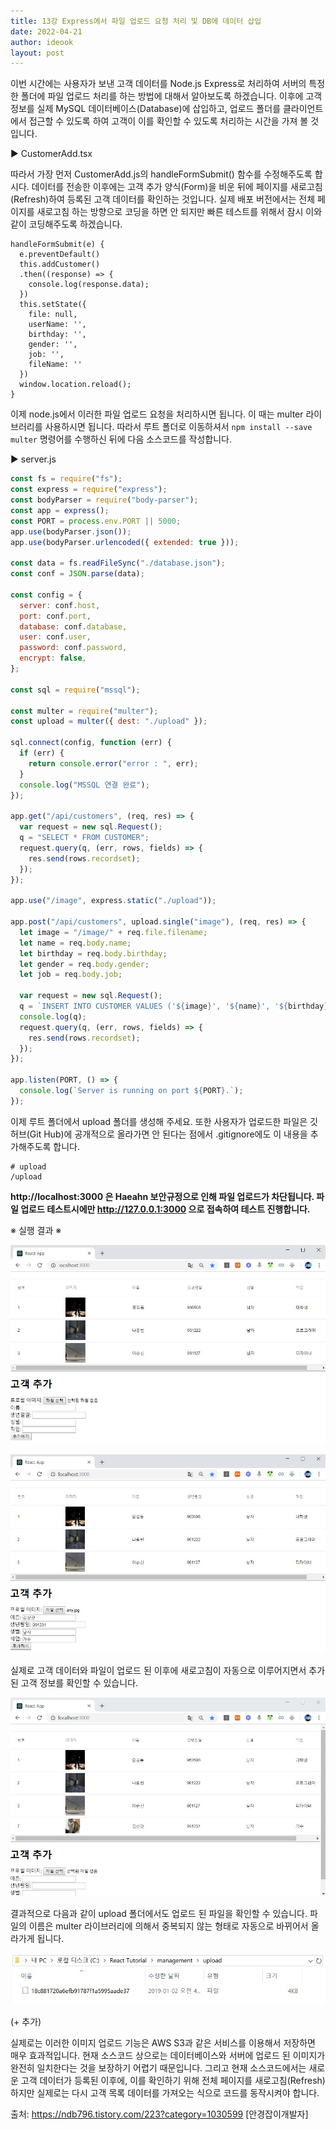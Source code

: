 ```yaml
---
title: 13강 Express에서 파일 업로드 요청 처리 및 DB에 데이터 삽입
date: 2022-04-21
author: ideook
layout: post
---
```


이번 시간에는 사용자가 보낸 고객 데이터를 Node.js Express로 처리하여 서버의 특정한 폴더에 파일 업로드 처리를 하는 방법에 대해서 알아보도록 하겠습니다. 이후에 고객 정보를 실제 MySQL 데이터베이스(Database)에 삽입하고, 업로드 폴더를 클라이언트에서 접근할 수 있도록 하여 고객이 이를 확인할 수 있도록 처리하는 시간을 가져 볼 것입니다.

▶ CustomerAdd.tsx

따라서 가장 먼저 CustomerAdd.js의 handleFormSubmit() 함수를 수정해주도록 합시다. 데이터를 전송한 이후에는 고객 추가 양식(Form)을 비운 뒤에 페이지를 새로고침(Refresh)하여 등록된 고객 데이터를 확인하는 것입니다. 실제 배포 버전에서는 전체 페이지를 새로고침 하는 방향으로 코딩을 하면 안 되지만 빠른 테스트를 위해서 잠시 이와 같이 코딩해주도록 하겠습니다.

```tsx
handleFormSubmit(e) {
  e.preventDefault()
  this.addCustomer()
  .then((response) => {
    console.log(response.data);
  })
  this.setState({
    file: null,
    userName: '',
    birthday: '',
    gender: '',
    job: '',
    fileName: ''
  })
  window.location.reload();
}
```

이제 node.js에서 이러한 파일 업로드 요청을 처리하시면 됩니다. 이 때는 multer 라이브러리를 사용하시면 됩니다. 따라서 루트 폴더로 이동하셔서 `npm install --save multer` 명령어를 수행하신 뒤에 다음 소스코드를 작성합니다.

▶ server.js

```js
const fs = require("fs");
const express = require("express");
const bodyParser = require("body-parser");
const app = express();
const PORT = process.env.PORT || 5000;
app.use(bodyParser.json());
app.use(bodyParser.urlencoded({ extended: true }));

const data = fs.readFileSync("./database.json");
const conf = JSON.parse(data);

const config = {
  server: conf.host,
  port: conf.port,
  database: conf.database,
  user: conf.user,
  password: conf.password,
  encrypt: false,
};

const sql = require("mssql");

const multer = require("multer");
const upload = multer({ dest: "./upload" });

sql.connect(config, function (err) {
  if (err) {
    return console.error("error : ", err);
  }
  console.log("MSSQL 연결 완료");
});

app.get("/api/customers", (req, res) => {
  var request = new sql.Request();
  q = "SELECT * FROM CUSTOMER";
  request.query(q, (err, rows, fields) => {
    res.send(rows.recordset);
  });
});

app.use("/image", express.static("./upload"));

app.post("/api/customers", upload.single("image"), (req, res) => {
  let image = "/image/" + req.file.filename;
  let name = req.body.name;
  let birthday = req.body.birthday;
  let gender = req.body.gender;
  let job = req.body.job;

  var request = new sql.Request();
  q = `INSERT INTO CUSTOMER VALUES ('${image}', '${name}', '${birthday}', '${gender}', '${job}')`;
  console.log(q);
  request.query(q, (err, rows, fields) => {
    res.send(rows.recordset);
  });
});

app.listen(PORT, () => {
  console.log(`Server is running on port ${PORT}.`);
});
```

이제 루트 폴더에서 upload 폴더를 생성해 주세요. 또한 사용자가 업로드한 파일은 깃 허브(Git Hub)에 공개적으로 올라가면 안 된다는 점에서 .gitignore에도 이 내용을 추가해주도록 합니다.

```
# upload
/upload
```

**http://localhost:3000 은 Haeahn 보안규정으로 인해 파일 업로드가 차단됩니다. 파일 업로드 테스트시에만 http://127.0.0.1:3000 으로 접속하여 테스트 진행합니다.** 


※ 실행 결과 ※

![](images/2022-04-21-11-45-32.png)

![](images/2022-04-21-11-45-36.png)

실제로 고객 데이터와 파일이 업로드 된 이후에 새로고침이 자동으로 이루어지면서 추가된 고객 정보를 확인할 수 있습니다.

![](images/2022-04-21-11-45-42.png)

결과적으로 다음과 같이 upload 폴더에서도 업로드 된 파일을 확인할 수 있습니다. 파일의 이름은 multer 라이브러리에 의해서 중복되지 않는 형태로 자동으로 바뀌어서 올라가게 됩니다.

![](images/2022-04-21-11-45-47.png)

(+ 추가)

실제로는 이러한 이미지 업로드 기능은 AWS S3과 같은 서비스를 이용해서 저장하면 매우 효과적입니다. 현재 소스코드 상으로는 데이터베이스와 서버에 업로드 된 이미지가 완전히 일치한다는 것을 보장하기 어렵기 때문입니다. 그리고 현재 소스코드에서는 새로운 고객 데이터가 등록된 이후에, 이를 확인하기 위해 전체 페이지를 새로고침(Refresh)하지만 실제로는 다시 고객 목록 데이터를 가져오는 식으로 코드를 동작시켜야 합니다.

출처: https://ndb796.tistory.com/223?category=1030599 [안경잡이개발자]
